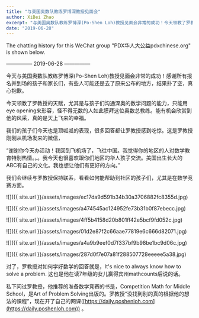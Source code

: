 ```yaml
---
title: "与美国奥数队教练罗博深教授见面会"
author: XiBei Zhao
excerpt: "与美国奥数队教练罗博深(Po-Shen Loh)教授见面会非常的成功！今天领教了罗教授的天赋，尤其是与孩子们沟通深奥的数学问题的能力，只能用eye opening来形容，怪不得无数的人如此膜拜这位奥数总教练。能有机会欣赏到他的风采，真的是天上飞来的幸福。"
date: "2019-06-28"
---
```

The chatting history for this WeChat group "PDX华人大公益pdxchinese.org" is shown below.

—————  2019-06-28  —————

今天与美国奥数队教练罗博深(Po-Shen Loh)教授见面会非常的成功！感谢所有报名并到场的孩子和家长们，有些人可能还是去了原来公布的地方，结果扑了空，真心抱歉。

今天领教了罗教授的天赋，尤其是与孩子们沟通深奥的数学问题的能力，只能用eye opening来形容，怪不得无数的人如此膜拜这位奥数总教练。能有机会欣赏到他的风采，真的是天上飞来的幸福。

我们的孩子们今天也是顶呱呱的表现，很多回答都让罗教授感到吃惊。这是罗教授刚刚从机场发来的微信，

“谢谢你今天办活动！我回到飞机场了，飞往中国。我觉得你的地区的人对数学教育特别热情。。。我今天也很喜欢跟你们地区的华人孩子交流。美国出生长大的ABC有自己的文化。我也想让他们有更好的方向。”

我们会继续与罗教授保持联系，看看如何能帮助到社区的孩子们，尤其是在数学竞赛方面。

![]({{ site.url }}/assets/images/ec17da9d591b34b30a3706882fc8355d.jpg)

![]({{ site.url }}/assets/images/a474545ac124952fe73b31b0f87ebecc.jpg)

![]({{ site.url }}/assets/images/4ff5b4158d20b801ff42e5bcf9fd052c.jpg)

![]({{ site.url }}/assets/images/01d2e87f2c66aae77819e6c666d82071.jpg)

![]({{ site.url }}/assets/images/a4a9b9eef0d7f337bf9b98be1bc9d06c.jpg)

![]({{ site.url }}/assets/images/287d0f7e07a81f288507728eeeee5a38.jpg)

对了，罗教授对如何学好数学的回答就是，It's nice to always know how to solve a problem. 这也是他在读7年级的女儿赢得宾州mathcounts后说的话。

私下问过罗教授，他推荐的准备数学竞赛的书是，Competition Math for Middle School，是Art of Problem Solving出版的。罗教授“没找到别的真的根据他的想法的课程”，现在开了自己的网课([https://daily.poshenloh.com](https://daily.poshenloh.com)) 。
